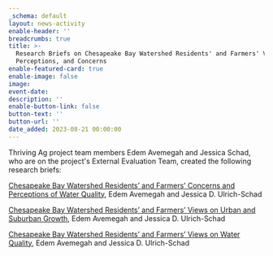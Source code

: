 ```yaml
---
_schema: default
layout: news-activity
enable-header: ''
breadcrumbs: true
title: >-
  Research Briefs on Chesapeake Bay Watershed Residents' and Farmers' Views,
  Perceptions, and Concerns
enable-featured-card: true
enable-image: false
image:
event-date:
description: ''
enable-button-link: false
button-text: ''
button-url: ''
date_added: 2023-08-21 00:00:00
---
```

Thriving Ag project team members Edem Avemegah and Jessica Schad, who are on the project's External Evaluation Team, created the following research briefs:



[Chesapeake Bay Watershed Residents’ and Farmers’ Concerns and Perceptions of Water Quality](https://digitalcommons.usu.edu/canri_publications/1), Edem Avemegah and Jessica D. Ulrich-Schad



[Chesapeake Bay Watershed Residents’ and Farmers’ Views on Urban and Suburban Growth](https://digitalcommons.usu.edu/canri_publications/3), Edem Avemegah and Jessica D. Ulrich-Schad



[Chesapeake Bay Watershed Residents’ and Farmers’ Views on Water Quality](https://digitalcommons.usu.edu/canri_publications/2), Edem Avemegah and Jessica D. Ulrich-Schad